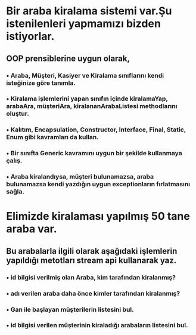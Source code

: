 # Bir araba kiralama sistemi var.Şu istenilenleri yapmamızı bizden istiyorlar.
## OOP prensiblerine uygun olarak,
### • Araba, Müşteri, Kasiyer ve Kiralama sınıflarını kendi isteğinize göre tanımla.
### • Kiralama işlemlerini yapan sınıfın içinde kiralamaYap, arabaAra, müşteriAra, kiralananArabaListesi methodlarını oluştur.
### • Kalıtım, Encapsulation, Constructor, Interface, Final, Static, Enum gibi kavramları da kullan.
### • Bir sınıfta Generic kavramını uygun bir şekilde kullanmaya çalış.
### • Araba kiralandıysa, müşteri bulunamazsa, araba bulunamazsa kendi yazdığın uygun exceptionların fırlatmasını sağla.


# Elimizde kiralaması yapılmış 50 tane araba var.
## Bu arabalarla ilgili olarak aşağıdaki işlemlerin yapıldığı metotları stream api kullanarak yaz.
### • id bilgisi verilmiş olan Araba, kim tarafından kiralanmış?
### • adı verilen araba daha önce kimler tarafından kiralanmış?
### • Gan ile başlayan müşterilerin listesini bul.
### • id bilgisi verilen müşterinin kiraladığı arabaların listesini bul.